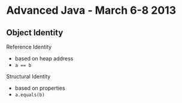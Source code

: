 Advanced Java - March 6-8 2013
==============================

Object Identity
---------------

Reference Identity

* based on heap address
* `a == b`

Structural Identity

* based on properties
* `a.equals(b)`